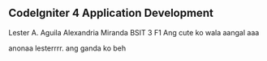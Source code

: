 ## CodeIgniter 4 Application Development

Lester A. Aguila
Alexandria Miranda 
BSIT 3 F1
Ang cute ko
wala aangal
aaa

anonaa lesterrrr. 
ang ganda ko beh